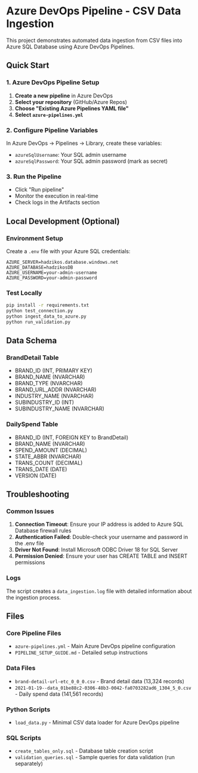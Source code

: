 # Azure DevOps Pipeline - CSV Data Ingestion

This project demonstrates automated data ingestion from CSV files into Azure SQL Database using Azure DevOps Pipelines.

## Quick Start

### 1. Azure DevOps Pipeline Setup
1. **Create a new pipeline** in Azure DevOps
2. **Select your repository** (GitHub/Azure Repos)
3. **Choose "Existing Azure Pipelines YAML file"**
4. **Select `azure-pipelines.yml`**

### 2. Configure Pipeline Variables
In Azure DevOps → Pipelines → Library, create these variables:
- `azureSqlUsername`: Your SQL admin username
- `azureSqlPassword`: Your SQL admin password (mark as secret)

### 3. Run the Pipeline
- Click "Run pipeline"
- Monitor the execution in real-time
- Check logs in the Artifacts section

## Local Development (Optional)

### Environment Setup
Create a `.env` file with your Azure SQL credentials:
```
AZURE_SERVER=hadzikos.database.windows.net
AZURE_DATABASE=hadzikosDB
AZURE_USERNAME=your-admin-username
AZURE_PASSWORD=your-admin-password
```

### Test Locally
```bash
pip install -r requirements.txt
python test_connection.py
python ingest_data_to_azure.py
python run_validation.py
```

## Data Schema

### BrandDetail Table
- BRAND_ID (INT, PRIMARY KEY)
- BRAND_NAME (NVARCHAR)
- BRAND_TYPE (NVARCHAR)
- BRAND_URL_ADDR (NVARCHAR)
- INDUSTRY_NAME (NVARCHAR)
- SUBINDUSTRY_ID (INT)
- SUBINDUSTRY_NAME (NVARCHAR)

### DailySpend Table
- BRAND_ID (INT, FOREIGN KEY to BrandDetail)
- BRAND_NAME (NVARCHAR)
- SPEND_AMOUNT (DECIMAL)
- STATE_ABBR (NVARCHAR)
- TRANS_COUNT (DECIMAL)
- TRANS_DATE (DATE)
- VERSION (DATE)

## Troubleshooting

### Common Issues

1. **Connection Timeout**: Ensure your IP address is added to Azure SQL Database firewall rules
2. **Authentication Failed**: Double-check your username and password in the .env file
3. **Driver Not Found**: Install Microsoft ODBC Driver 18 for SQL Server
4. **Permission Denied**: Ensure your user has CREATE TABLE and INSERT permissions

### Logs
The script creates a `data_ingestion.log` file with detailed information about the ingestion process.

## Files

### Core Pipeline Files
- `azure-pipelines.yml` - Main Azure DevOps pipeline configuration
- `PIPELINE_SETUP_GUIDE.md` - Detailed setup instructions

### Data Files
- `brand-detail-url-etc_0_0_0.csv` - Brand detail data (13,324 records)
- `2021-01-19--data_01be88c2-0306-48b3-0042-fa0703282ad6_1304_5_0.csv` - Daily spend data (141,561 records)

### Python Scripts
- `load_data.py` - Minimal CSV data loader for Azure DevOps pipeline

### SQL Scripts
- `create_tables_only.sql` - Database table creation script
- `validation_queries.sql` - Sample queries for data validation (run separately)
